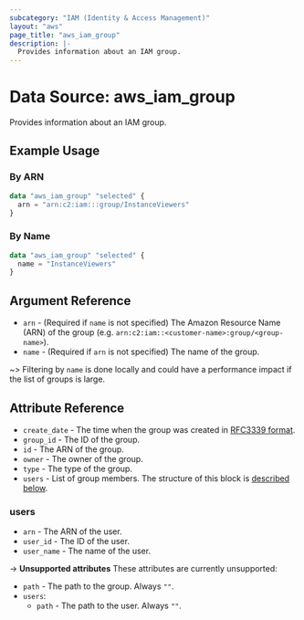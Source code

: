 ```yaml
---
subcategory: "IAM (Identity & Access Management)"
layout: "aws"
page_title: "aws_iam_group"
description: |-
  Provides information about an IAM group.
---
```


[RFC3339 format]: https://datatracker.ietf.org/doc/html/rfc3339#section-5.8

# Data Source: aws_iam_group

Provides information about an IAM group.

## Example Usage

### By ARN

```terraform
data "aws_iam_group" "selected" {
  arn = "arn:c2:iam:::group/InstanceViewers"
}
```

### By Name

```terraform
data "aws_iam_group" "selected" {
  name = "InstanceViewers"
}
```

## Argument Reference

* `arn` - (Required if `name` is not specified) The Amazon Resource Name (ARN) of the group
  (e.g. `arn:c2:iam::<customer-name>:group/<group-name>`).
* `name` - (Required if `arn` is not specified) The name of the group.

~> Filtering by `name` is done locally and could have a performance impact if the list of groups is large.

## Attribute Reference

* `create_date` - The time when the group was created in [RFC3339 format].
* `group_id` - The ID of the group.
* `id` - The ARN of the group.
* `owner` - The owner of the group.
* `type` - The type of the group.
* `users` - List of group members. The structure of this block is [described below](#users).

### users

* `arn` - The ARN of the user.
* `user_id` - The ID of the user.
* `user_name` - The name of the user.

->  **Unsupported attributes**
These attributes are currently unsupported:

* `path` - The path to the group. Always `""`.
* `users`:
    * `path` - The path to the user. Always `""`.
